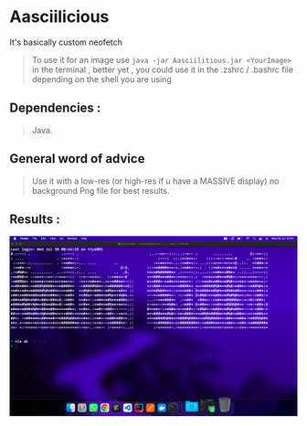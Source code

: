 # Aasciilicious
It's basically custom neofetch

> To use it for an image use ```java -jar Aasciilitious.jar <YourImage>``` in the terminal , better yet , you could use it in the .zshrc / .bashrc file depending on the shell you are using
## Dependencies :
> Java.
 
## General word of advice
> Use it with a low-res (or high-res if u have a MASSIVE display) no background Png file for best results.

## Results :
<img src="img/sc.png">
